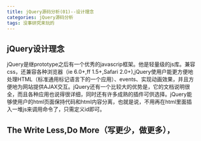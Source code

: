 ```yaml
---
title: jQuery源码分析(01)--设计理念
categories: jQuery源码分析
tags: 没事研究来玩的
---
```


## jQuery设计理念

jQuery是继prototype之后有一个优秀的javascrip框架。他是轻量级的js库。兼容css，还兼容各种浏览器（ie 6.0+,ff 1.5+,Safari 2.0+),jQuery使用户能更方便地处理HTML（标准通用标记语言下的一个应用）、events、实现动画效果，并且方便地为网站提供AJAX交互。jQuery还有一个比较大的优势是，它的文档说明很全，而且各种应用也说得很详细，同时还有许多成熟的插件可供选择。jQuery能够使用户的html页面保持代码和html内容分离，也就是说，不用再在html里面插入一堆js来调用命令了，只需定义id即可。

## The Write Less,Do More（写更少，做更多），

